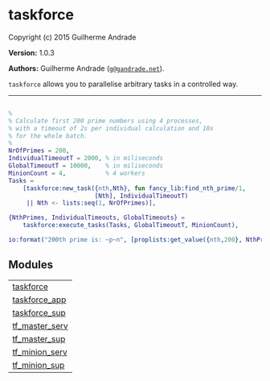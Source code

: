 

# taskforce #

Copyright (c) 2015 Guilherme Andrade

__Version:__ 1.0.3

__Authors:__ Guilherme Andrade ([`g@gandrade.net`](mailto:g@gandrade.net)).

`taskforce` allows you to parallelise arbitrary tasks in a controlled way.

---------


```erlang

%
% Calculate first 200 prime numbers using 4 processes,
% with a timeout of 2s per individual calculation and 10s
% for the whole batch.
%
NrOfPrimes = 200,
IndividualTimeoutT = 2000, % in miliseconds
GlobalTimeoutT = 10000,    % in miliseconds
MinionCount = 4,           % 4 workers
Tasks =
    [taskforce:new_task({nth,Nth}, fun fancy_lib:find_nth_prime/1,
                        [Nth], IndividualTimeoutT)
     || Nth <- lists:seq(1, NrOfPrimes)],

{NthPrimes, IndividualTimeouts, GlobalTimeouts} =
    taskforce:execute_tasks(Tasks, GlobalTimeoutT, MinionCount),

io:format("200th prime is: ~p~n", [proplists:get_value({nth,200}, NthPrimes)]).

```



## Modules ##


<table width="100%" border="0" summary="list of modules">
<tr><td><a href="taskforce.md" class="module">taskforce</a></td></tr>
<tr><td><a href="taskforce_app.md" class="module">taskforce_app</a></td></tr>
<tr><td><a href="taskforce_sup.md" class="module">taskforce_sup</a></td></tr>
<tr><td><a href="tf_master_serv.md" class="module">tf_master_serv</a></td></tr>
<tr><td><a href="tf_master_sup.md" class="module">tf_master_sup</a></td></tr>
<tr><td><a href="tf_minion_serv.md" class="module">tf_minion_serv</a></td></tr>
<tr><td><a href="tf_minion_sup.md" class="module">tf_minion_sup</a></td></tr></table>

